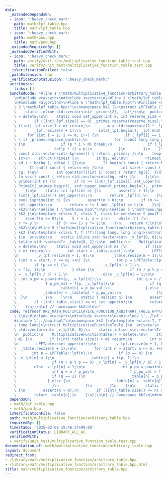 ```yaml
---
data:
  _extendedDependsOn:
  - icon: ':heavy_check_mark:'
    path: math/lpf_table.hpp
    title: math/lpf_table.hpp
  - icon: ':heavy_check_mark:'
    path: math/pow.hpp
    title: math/pow.hpp
  _extendedRequiredBy: []
  _extendedVerifiedWith:
  - icon: ':heavy_check_mark:'
    path: verify/unit_test/multiplicative_function_table.test.cpp
    title: verify/unit_test/multiplicative_function_table.test.cpp
  _isVerificationFailed: false
  _pathExtension: hpp
  _verificationStatusIcon: ':heavy_check_mark:'
  attributes:
    links: []
  bundledCode: "#line 1 \"math/multiplicative_function/arbitrary_table.hpp\"\n\n\n\
    \n#include <cassert>\n#include <vector>\n\n#line 1 \"math/lpf_table.hpp\"\n\n\n\
    \n#include <algorithm>\n#line 6 \"math/lpf_table.hpp\"\n#include <numeric>\n#line\
    \ 8 \"math/lpf_table.hpp\"\n\nnamespace kk2 {\n\nstruct LPFTable {\n  private:\n\
    \    static inline std::vector<int> _primes{2}, _lpf{};\n\n  public:\n    LPFTable()\
    \ = delete;\n\n    static void set_upper(int m, int reserve_size = 26355867) {\n\
    \        if ((int)_lpf.size() == 0) _primes.reserve(reserve_size);\n        if\
    \ ((int)_lpf.size() > m) return;\n        m = std::max<int>(2 * _lpf.size(), m);\n\
    \        _lpf.resize(m + 1);\n        iota(_lpf.begin(), _lpf.end(), 0);\n   \
    \     for (int i = 2; i <= m; i++) {\n            if (_lpf[i] == i and _primes.back()\
    \ < i) _primes.emplace_back(i);\n            for (const long long p : _primes)\
    \ {\n                if (p * i > m) break;\n                if (_lpf[i] < p) break;\n\
    \                _lpf[p * i] = p;\n            }\n        }\n    }\n\n    static\
    \ const std::vector<int> &primes() { return _primes; }\n\n    template <typename\
    \ It>\n    struct PrimeIt {\n        It bg, ed;\n\n        PrimeIt(It bg_, It\
    \ ed_) : bg(bg_), ed(ed_) {}\n\n        It begin() const { return bg; }\n\n  \
    \      It end() const { return ed; }\n\n        int size() const { return ed -\
    \ bg; }\n\n        int operator[](int i) const { return bg[i]; }\n\n        std::vector<int>\
    \ to_vec() const { return std::vector<int>(bg, ed); }\n    };\n\n    static auto\
    \ primes(int n) {\n        if (n >= (int)_lpf.size()) set_upper(n);\n        return\
    \ PrimeIt(_primes.begin(), std::upper_bound(_primes.begin(), _primes.end(), n));\n\
    \    }\n\n    static int lpf(int n) {\n        assert(n > 1);\n        if (n >=\
    \ (int)_lpf.size()) set_upper(n);\n        return _lpf[n];\n    }\n\n    static\
    \ bool isprime(int n) {\n        assert(n > 0);\n        if (n >= (int)_lpf.size())\
    \ set_upper(n);\n        return n != 1 and _lpf[n] == n;\n    }\n};\n\n} // namespace\
    \ kk2\n\n\n\n#line 1 \"math/pow.hpp\"\n\n\n\n#line 5 \"math/pow.hpp\"\n\nnamespace\
    \ kk2 {\n\ntemplate <class S, class T, class U> constexpr S pow(T x, U n) {\n\
    \    assert(n >= 0);\n    S r = 1, y = x;\n    while (n) {\n        if (n & 1)\
    \ r *= y;\n        if (n >>= 1) y *= y;\n    }\n    return r;\n}\n\n} // namespace\
    \ kk2\n\n\n#line 9 \"math/multiplicative_function/arbitrary_table.hpp\"\n\nnamespace\
    \ kk2 {\n\ntemplate <class T, T (*f)(long long, long long)>\nstruct MultiplicativeFunctionTable\
    \ {\n  private:\n    static inline std::vector<int> _v_lpf{0, 0};\n    static\
    \ inline std::vector<T> _table{0, 1};\n\n  public:\n    MultiplicativeFunctionTable()\
    \ = delete;\n\n    static void set_upper(int m) {\n        if ((int)_table.size()\
    \ > m) return;\n        int start = _table.size();\n\n        LPFTable::set_upper(m);\n\
    \n        _v_lpf.resize(m + 1, 0);\n        _table.resize(m + 1);\n\n        for\
    \ (int n = start; n <= m; ++n) {\n            int p = LPFTable::lpf(n);\n    \
    \        if (p == n) {\n                _v_lpf[n] = 1;\n                _table[n]\
    \ = f(p, 1);\n            } else {\n                if (n / p % p == 0) _v_lpf[n]\
    \ = _v_lpf[n / p] + 1;\n                else _v_lpf[n] = 1;\n\n              \
    \  int p_pw = pow<int>(p, _v_lpf[n]);\n                int q = n / p_pw;\n   \
    \             T p_pw_val = f(p, _v_lpf[n]);\n                if (q == 1) {\n \
    \                   _table[n] = p_pw_val;\n                } else {\n        \
    \            _table[n] = _table[q] * p_pw_val;\n                }\n          \
    \  }\n        }\n    }\n\n    static T val(int n) {\n        assert(n > 0);\n\
    \        if ((int)_table.size() <= n) set_upper(n);\n        return _table[n];\n\
    \    }\n};\n\n} // namespace kk2\n\n\n"
  code: "#ifndef KK2_MATH_MULTIPLICATIVE_FUNCTION_ARBITRARY_TABLE_HPP\n#define KK2_MATH_MULTIPLICATIVE_FUNCTION_ARBITRARY_TABLE_HPP\
    \ 1\n\n#include <cassert>\n#include <vector>\n\n#include \"../lpf_table.hpp\"\n\
    #include \"../pow.hpp\"\n\nnamespace kk2 {\n\ntemplate <class T, T (*f)(long long,\
    \ long long)>\nstruct MultiplicativeFunctionTable {\n  private:\n    static inline\
    \ std::vector<int> _v_lpf{0, 0};\n    static inline std::vector<T> _table{0, 1};\n\
    \n  public:\n    MultiplicativeFunctionTable() = delete;\n\n    static void set_upper(int\
    \ m) {\n        if ((int)_table.size() > m) return;\n        int start = _table.size();\n\
    \n        LPFTable::set_upper(m);\n\n        _v_lpf.resize(m + 1, 0);\n      \
    \  _table.resize(m + 1);\n\n        for (int n = start; n <= m; ++n) {\n     \
    \       int p = LPFTable::lpf(n);\n            if (p == n) {\n               \
    \ _v_lpf[n] = 1;\n                _table[n] = f(p, 1);\n            } else {\n\
    \                if (n / p % p == 0) _v_lpf[n] = _v_lpf[n / p] + 1;\n        \
    \        else _v_lpf[n] = 1;\n\n                int p_pw = pow<int>(p, _v_lpf[n]);\n\
    \                int q = n / p_pw;\n                T p_pw_val = f(p, _v_lpf[n]);\n\
    \                if (q == 1) {\n                    _table[n] = p_pw_val;\n  \
    \              } else {\n                    _table[n] = _table[q] * p_pw_val;\n\
    \                }\n            }\n        }\n    }\n\n    static T val(int n)\
    \ {\n        assert(n > 0);\n        if ((int)_table.size() <= n) set_upper(n);\n\
    \        return _table[n];\n    }\n};\n\n} // namespace kk2\n\n#endif // KK2_MATH_MULTIPLICATIVE_FUNCTION_ARBITRARY_TABLE_HPP\n"
  dependsOn:
  - math/lpf_table.hpp
  - math/pow.hpp
  isVerificationFile: false
  path: math/multiplicative_function/arbitrary_table.hpp
  requiredBy: []
  timestamp: '2025-02-08 19:46:37+09:00'
  verificationStatus: LIBRARY_ALL_AC
  verifiedWith:
  - verify/unit_test/multiplicative_function_table.test.cpp
documentation_of: math/multiplicative_function/arbitrary_table.hpp
layout: document
redirect_from:
- /library/math/multiplicative_function/arbitrary_table.hpp
- /library/math/multiplicative_function/arbitrary_table.hpp.html
title: math/multiplicative_function/arbitrary_table.hpp
---
```

